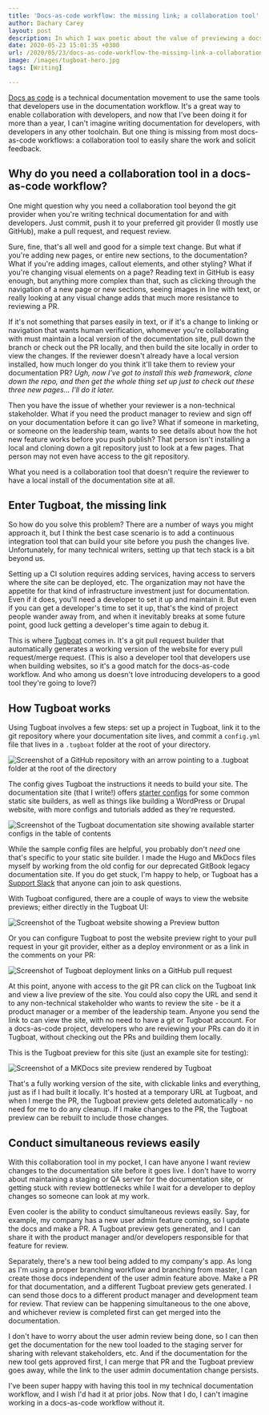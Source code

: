 ```yaml
---
title: 'Docs-as-code workflow: the missing link; a collaboration tool'
author: Dachary Carey
layout: post
description: In which I wax poetic about the value of previewing a docs-as-code site.
date: 2020-05-23 15:01:35 +0300
url: /2020/05/23/docs-as-code-workflow-the-missing-link-a-collaboration-tool/
image: /images/tugboat-hero.jpg
tags: [Writing]

---
```

[Docs as code][1] is a technical documentation movement to use the same tools that developers use in the documentation workflow. It's a great way to enable collaboration with developers, and now that I've been doing it for more than a year, I can't imagine writing documentation for developers, with developers in any other toolchain. But one thing is missing from most docs-as-code workflows: a collaboration tool to easily share the work and solicit feedback.

## Why do you need a collaboration tool in a docs-as-code workflow?

One might question why you need a collaboration tool beyond the git provider when you're writing technical documentation for and with developers. Just commit, push it to your preferred git provider (I mostly use GitHub), make a pull request, and request review.

Sure, fine, that's all well and good for a simple text change. But what if you're adding new pages, or entire new sections, to the documentation? What if you're adding images, callout elements, and other styling? What if you're changing visual elements on a page? Reading text in GitHub is easy enough, but anything more complex than that, such as clicking through the navigation of a new page or new sections, seeing images in line with text, or really looking at any visual change adds that much more resistance to reviewing a PR.

If it's not something that parses easily in text, or if it's a change to linking or navigation that wants human verification, whomever you're collaborating with must maintain a local version of the documentation site, pull down the branch or check out the PR locally, and then build the site locally in order to view the changes. If the reviewer doesn't already have a local version installed, how much longer do you think it'll take them to review your documentation PR? _Ugh, now I've got to install this web framework, clone down the repo, and then get the whole thing set up just to check out these three new pages... I'll do it later._

Then you have the issue of whether your reviewer is a non-technical stakeholder. What if you need the product manager to review and sign off on your documentation before it can go live? What if someone in marketing, or someone on the leadership team, wants to see details about how the hot new feature works before you push publish? That person isn't installing a local and cloning down a git repository just to look at a few pages. That person may not even have access to the git repository.

What you need is a collaboration tool that doesn't require the reviewer to have a local install of the documentation site at all.

## Enter Tugboat, the missing link

So how do you solve this problem? There are a number of ways you might approach it, but I think the best case scenario is to add a continuous integration tool that can build your site before you push the changes live. Unfortunately, for many technical writers, setting up that tech stack is a bit beyond us. 

Setting up a CI solution requires adding services, having access to servers where the site can be deployed, etc. The organization may not have the appetite for that kind of infrastructure investment just for documentation. Even if it does, you'll need a developer to set it up and maintain it. But even if you can get a developer's time to set it up, that's the kind of project people wander away from, and when it inevitably breaks at some future point, good luck getting a developer's time again to debug it.

This is where [Tugboat][2] comes in. It's a git pull request builder that automatically generates a working version of the website for every pull request/merge request. (This is also a developer tool that developers use when building websites, so it's a good match for the docs-as-code workflow. And who among us doesn't love introducing developers to a good tool they're going to love?)

## How Tugboat works

Using Tugboat involves a few steps: set up a project in Tugboat, link it to the git repository where your documentation site lives, and commit a `config.yml` file that lives in a `.tugboat` folder at the root of your directory.

![Screenshot of a GitHub repository with an arrow pointing to a .tugboat folder at the root of the directory](/images/add-tugboat-config-to-root-1200x549.png)

The config gives Tugboat the instructions it needs to build your site. The documentation site (that I write!) offers [starter configs][3] for some common static site builders, as well as things like building a WordPress or Drupal website, with more configs and tutorials added as they're requested.

![Screenshot of the Tugboat documentation site showing available starter configs in the table of contents](/images/tugboat-starter-configs-1200x648.png)

While the sample config files are helpful, you probably don't _need_ one that's specific to your static site builder. I made the Hugo and MkDocs files myself by working from the old config for our deprecated GitBook legacy documentation site. If you do get stuck, I'm happy to help, or Tugboat has a [Support Slack][4] that anyone can join to ask questions.

With Tugboat configured, there are a couple of ways to view the website previews; either directly in the Tugboat UI:

![Screenshot of the Tugboat website showing a Preview button](/images/preview-in-tugboat-ui-1200x476.png)

Or you can configure Tugboat to post the website preview right to your pull request in your git provider, either as a deploy environment or as a link in the comments on your PR:

![Screenshot of Tugboat deployment links on a GitHub pull request](/images/view-deployments-in-github-1200x822.png)

At this point, anyone with access to the git PR can click on the Tugboat link and view a live preview of the site. You could also copy the URL and send it to any non-technical stakeholder who wants to review the site - be it a product manager or a member of the leadership team. Anyone you send the link to can view the site, with no need to have a git or Tugboat account. For a docs-as-code project, developers who are reviewing your PRs can do it in Tugboat, without checking out the PRs and building them locally. 

This is the Tugboat preview for this site (just an example site for testing):

![Screenshot of a MKDocs site preview rendered by Tugboat](/images/tugboat-preview-for-mkdocs-site-1200x731.png)

That's a fully working version of the site, with clickable links and everything, just as if I had built it locally. It's hosted at a temporary URL at Tugboat, and when I merge the PR, the Tugboat preview gets deleted automatically - no need for me to do any cleanup. If I make changes to the PR, the Tugboat preview can be rebuilt to include those changes.

## Conduct simultaneous reviews easily

With this collaboration tool in my pocket, I can have anyone I want review changes to the documentation site before it goes live. I don't have to worry about maintaining a staging or QA server for the documentation site, or getting stuck with review bottlenecks while I wait for a developer to deploy changes so someone can look at my work.

Even cooler is the ability to conduct simultaneous reviews easily. Say, for example, my company has a new user admin feature coming, so I update the docs and make a PR. A Tugboat preview gets generated, and I can share it with the product manager and/or developers responsible for that feature for review.

Separately, there's a new tool being added to my company's app. As long as I'm using a proper branching workflow and branching from master, I can create those docs independent of the user admin feature above. Make a PR for that documentation, and a different Tugboat preview gets generated. I can send those docs to a different product manager and development team for review. That review can be happening simultaneous to the one above, and whichever review is completed first can get merged into the documentation. 

I don't have to worry about the user admin review being done, so I can then get the documentation for the new tool loaded to the staging server for sharing with relevant stakeholders, etc. And if the documentation for the new tool gets approved first, I can merge that PR and the Tugboat preview goes away, while the link to the user admin documentation change persists.

I've been super happy with having this tool in my technical documentation workflow, and I wish I'd had it at prior jobs. Now that I do, I can't imagine working in a docs-as-code workflow without it.

 [1]: https://www.writethedocs.org/guide/docs-as-code/
 [2]: https://www.tugboat.qa/
 [3]: https://docs.tugboat.qa/starter-configs/
 [4]: https://www.tugboat.qa/support/